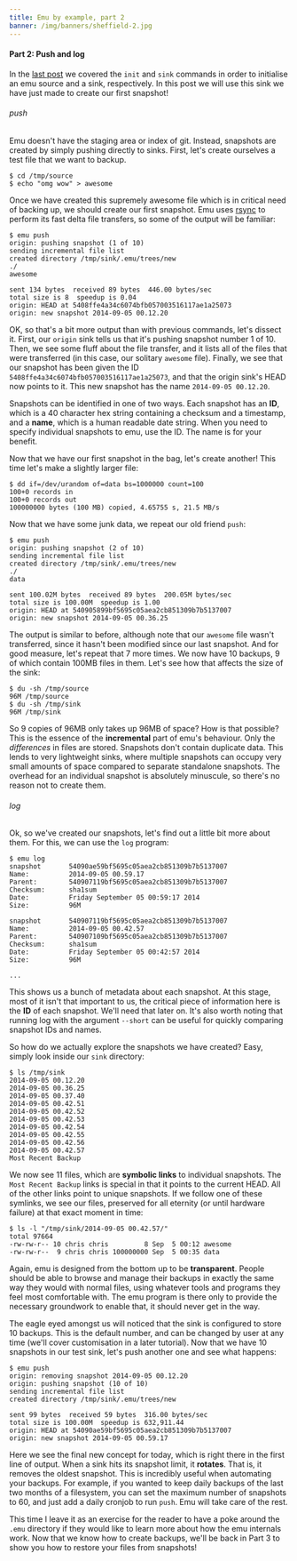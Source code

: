 ```yaml
---
title: Emu by example, part 2
banner: /img/banners/sheffield-2.jpg
---
```


#### Part 2: Push and log

In the [last post](/2014/emu-by-example-1/) we covered the `init` and
`sink` commands in order to initialise an emu source and a sink,
respectively. In this post we will use this sink we have just made to
create our first snapshot!

###### push

Emu doesn't have the staging area or index of git. Instead, snapshots
are created by simply pushing directly to sinks. First, let's create
ourselves a test file that we want to backup.

```
$ cd /tmp/source
$ echo "omg wow" > awesome
```

Once we have created this supremely awesome file which is in critical
need of backing up, we should create our first snapshot. Emu uses
[rsync](http://rsync.samba.org/documentation.html) to perform its fast
delta file transfers, so some of the output will be familiar:

```
$ emu push
origin: pushing snapshot (1 of 10)
sending incremental file list
created directory /tmp/sink/.emu/trees/new
./
awesome

sent 134 bytes  received 89 bytes  446.00 bytes/sec
total size is 8  speedup is 0.04
origin: HEAD at 5408ffe4a34c6074bfb057003516117ae1a25073
origin: new snapshot 2014-09-05 00.12.20
```

OK, so that's a bit more output than with previous commands, let's
dissect it. First, our `origin` sink tells us that it's pushing
snapshot number 1 of 10. Then, we see some fluff about the file
transfer, and it lists all of the files that were transferred (in this
case, our solitary `awesome` file). Finally, we see that our snapshot
has been given the ID `5408ffe4a34c6074bfb057003516117ae1a25073`, and
that the origin sink's HEAD now points to it. This new snapshot has
the name `2014-09-05 00.12.20`.

Snapshots can be identified in one of two ways. Each snapshot has an
**ID**, which is a 40 character hex string containing a checksum and a
timestamp, and a **name**, which is a human readable date string. When
you need to specify individual snapshots to emu, use the ID. The name
is for your benefit.

Now that we have our first snapshot in the bag, let's create another!
This time let's make a slightly larger file:

```
$ dd if=/dev/urandom of=data bs=1000000 count=100
100+0 records in
100+0 records out
100000000 bytes (100 MB) copied, 4.65755 s, 21.5 MB/s
```

Now that we have some junk data, we repeat our old friend `push`:

```
$ emu push
origin: pushing snapshot (2 of 10)
sending incremental file list
created directory /tmp/sink/.emu/trees/new
./
data

sent 100.02M bytes  received 89 bytes  200.05M bytes/sec
total size is 100.00M  speedup is 1.00
origin: HEAD at 540905899bf5695c05aea2cb851309b7b5137007
origin: new snapshot 2014-09-05 00.36.25
```

The output is similar to before, although note that our `awesome` file
wasn't transferred, since it hasn't been modified since our last
snapshot. And for good measure, let's repeat that 7 more times. We now
have 10 backups, 9 of which contain 100MB files in them. Let's see how
that affects the size of the sink:

```
$ du -sh /tmp/source
96M	/tmp/source
$ du -sh /tmp/sink
96M	/tmp/sink
```

So 9 copies of 96MB only takes up 96MB of space? How is that possible?
This is the essence of the **incremental** part of emu's
behaviour. Only the *differences* in files are stored. Snapshots don't
contain duplicate data. This lends to very lightweight sinks, where
multiple snapshots can occupy very small amounts of space compared to
separate standalone snapshots. The overhead for an individual snapshot
is absolutely minuscule, so there's no reason not to create them.

###### log

Ok, so we've created our snapshots, let's find out a little bit more
about them. For this, we can use the `log` program:

```
$ emu log
snapshot       54090ae59bf5695c05aea2cb851309b7b5137007
Name:          2014-09-05 00.59.17
Parent:        540907119bf5695c05aea2cb851309b7b5137007
Checksum:      sha1sum
Date:          Friday September 05 00:59:17 2014
Size:          96M

snapshot       540907119bf5695c05aea2cb851309b7b5137007
Name:          2014-09-05 00.42.57
Parent:        540907109bf5695c05aea2cb851309b7b5137007
Checksum:      sha1sum
Date:          Friday September 05 00:42:57 2014
Size:          96M

...
```

This shows us a bunch of metadata about each snapshot. At this stage,
most of it isn't that important to us, the critical piece of
information here is the **ID** of each snapshot. We'll need that later
on. It's also worth noting that running log with the argument
`--short` can be useful for quickly comparing snapshot IDs and names.

So how do we actually explore the snapshots we have created? Easy,
simply look inside our `sink` directory:

```
$ ls /tmp/sink
2014-09-05 00.12.20
2014-09-05 00.36.25
2014-09-05 00.37.40
2014-09-05 00.42.51
2014-09-05 00.42.52
2014-09-05 00.42.53
2014-09-05 00.42.54
2014-09-05 00.42.55
2014-09-05 00.42.56
2014-09-05 00.42.57
Most Recent Backup
```

We now see 11 files, which are **symbolic links** to individual
snapshots. The `Most Recent Backup` links is special in that it points
to the current HEAD. All of the other links point to unique
snapshots. If we follow one of these symlinks, we see our files,
preserved for all eternity (or until hardware failure) at that exact
moment in time:

```
$ ls -l "/tmp/sink/2014-09-05 00.42.57/"
total 97664
-rw-rw-r-- 10 chris chris         8 Sep  5 00:12 awesome
-rw-rw-r--  9 chris chris 100000000 Sep  5 00:35 data
```

Again, emu is designed from the bottom up to be
**transparent**. People should be able to browse and manage their
backups in exactly the same way they would with normal files, using
whatever tools and programs they feel most comfortable with. The emu
program is there only to provide the necessary groundwork to enable
that, it should never get in the way.

The eagle eyed amongst us will noticed that the sink is configured to
store 10 backups. This is the default number, and can be changed by
user at any time (we'll cover customisation in a later tutorial). Now
that we have 10 snapshots in our test sink, let's push another one and
see what happens:

```
$ emu push
origin: removing snapshot 2014-09-05 00.12.20
origin: pushing snapshot (10 of 10)
sending incremental file list
created directory /tmp/sink/.emu/trees/new

sent 99 bytes  received 59 bytes  316.00 bytes/sec
total size is 100.00M  speedup is 632,911.44
origin: HEAD at 54090ae59bf5695c05aea2cb851309b7b5137007
origin: new snapshot 2014-09-05 00.59.17
```

Here we see the final new concept for today, which is right there in
the first line of output. When a sink hits its snapshot limit, it
**rotates**. That is, it removes the oldest snapshot. This is
incredibly useful when automating your backups. For example, if you
wanted to keep daily backups of the last two months of a filesystem,
you can set the maximum number of snapshots to 60, and just add a
daily cronjob to run `push`. Emu will take care of the rest.

This time I leave it as an exercise for the reader to have a poke
around the `.emu` directory if they would like to learn more about how
the emu internals work. Now that we know how to create backups, we'll
be back in Part 3 to show you how to restore your files from
snapshots!
